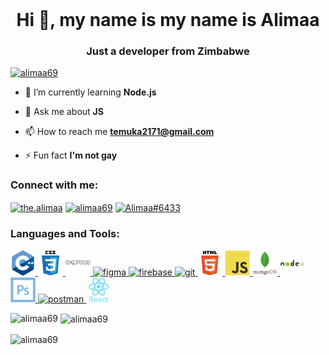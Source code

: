 <img align="center" src="https://img.freepik.com/free-vector/night-rice-field-terraces-asian-mountains-landscape-with-paddy-plantation-cascades-chinese-agricultural-farm-dark-starry-sky-with-full-moon-glowing-fireflies-cartoon-vector-illustration_107791-10584.jpg?w=2000&t=st=1671613194~exp=1671613794~hmac=006a3c97357f5d8fbc7549cce45b3d3d61bb4b7ecb7e4b0c8672477759c69f9d" alt="" height="400px">
<h1 align="center">Hi 👋, my name is my name is Alimaa</h1>
<h3 align="center">Just a developer from Zimbabwe</h3>

<p align="left"> <a href="https://github.com/ryo-ma/github-profile-trophy"><img src="https://github-profile-trophy.vercel.app/?username=alimaa69" alt="alimaa69" /></a> </p>

- 🌱 I’m currently learning **Node.js**

- 💬 Ask me about **JS**

- 📫 How to reach me **temuka2171@gmail.com**

- ⚡ Fun fact **I'm not gay**

<h3 align="left">Connect with me:</h3>
<p align="left">
<a href="https://instagram.com/the.alimaa" target="blank"><img align="center" src="https://raw.githubusercontent.com/rahuldkjain/github-profile-readme-generator/master/src/images/icons/Social/instagram.svg" alt="the.alimaa" height="30" width="40" /></a>
<a href="https://www.youtube.com/c/alimaa69" target="blank"><img align="center" src="https://raw.githubusercontent.com/rahuldkjain/github-profile-readme-generator/master/src/images/icons/Social/youtube.svg" alt="alimaa69" height="30" width="40" /></a>
<a href="https://discord.gg/Alimaa#6433" target="blank"><img align="center" src="https://raw.githubusercontent.com/rahuldkjain/github-profile-readme-generator/master/src/images/icons/Social/discord.svg" alt="Alimaa#6433" height="30" width="40" /></a>
</p>

<h3 align="left">Languages and Tools:</h3>
<p align="left"> <a href="https://www.w3schools.com/cpp/" target="_blank" rel="noreferrer"> <img src="https://raw.githubusercontent.com/devicons/devicon/master/icons/cplusplus/cplusplus-original.svg" alt="cplusplus" width="40" height="40"/> </a> <a href="https://www.w3schools.com/css/" target="_blank" rel="noreferrer"> <img src="https://raw.githubusercontent.com/devicons/devicon/master/icons/css3/css3-original-wordmark.svg" alt="css3" width="40" height="40"/> </a> <a href="https://expressjs.com" target="_blank" rel="noreferrer"> <img src="https://raw.githubusercontent.com/devicons/devicon/master/icons/express/express-original-wordmark.svg" alt="express" width="40" height="40"/> </a> <a href="https://www.figma.com/" target="_blank" rel="noreferrer"> <img src="https://www.vectorlogo.zone/logos/figma/figma-icon.svg" alt="figma" width="40" height="40"/> </a> <a href="https://firebase.google.com/" target="_blank" rel="noreferrer"> <img src="https://www.vectorlogo.zone/logos/firebase/firebase-icon.svg" alt="firebase" width="40" height="40"/> </a> <a href="https://git-scm.com/" target="_blank" rel="noreferrer"> <img src="https://www.vectorlogo.zone/logos/git-scm/git-scm-icon.svg" alt="git" width="40" height="40"/> </a> <a href="https://www.w3.org/html/" target="_blank" rel="noreferrer"> <img src="https://raw.githubusercontent.com/devicons/devicon/master/icons/html5/html5-original-wordmark.svg" alt="html5" width="40" height="40"/> </a> <a href="https://developer.mozilla.org/en-US/docs/Web/JavaScript" target="_blank" rel="noreferrer"> <img src="https://raw.githubusercontent.com/devicons/devicon/master/icons/javascript/javascript-original.svg" alt="javascript" width="40" height="40"/> </a> <a href="https://www.mongodb.com/" target="_blank" rel="noreferrer"> <img src="https://raw.githubusercontent.com/devicons/devicon/master/icons/mongodb/mongodb-original-wordmark.svg" alt="mongodb" width="40" height="40"/> </a> <a href="https://nodejs.org" target="_blank" rel="noreferrer"> <img src="https://raw.githubusercontent.com/devicons/devicon/master/icons/nodejs/nodejs-original-wordmark.svg" alt="nodejs" width="40" height="40"/> </a> <a href="https://www.photoshop.com/en" target="_blank" rel="noreferrer"> <img src="https://raw.githubusercontent.com/devicons/devicon/master/icons/photoshop/photoshop-line.svg" alt="photoshop" width="40" height="40"/> </a> <a href="https://postman.com" target="_blank" rel="noreferrer"> <img src="https://www.vectorlogo.zone/logos/getpostman/getpostman-icon.svg" alt="postman" width="40" height="40"/> </a> <a href="https://reactjs.org/" target="_blank" rel="noreferrer"> <img src="https://raw.githubusercontent.com/devicons/devicon/master/icons/react/react-original-wordmark.svg" alt="react" width="40" height="40"/> </a> </p>

<p><img align="left" src="https://github-readme-stats.vercel.app/api/top-langs?username=alimaa69&show_icons=true&locale=en&layout=compact" alt="alimaa69" align="center"/></p>

<p>&nbsp;<img align="center" src="https://github-readme-stats.vercel.app/api?username=alimaa69&show_icons=true&locale=en" alt="alimaa69" align="center"/></p>

<p><img align="center" src="https://github-readme-streak-stats.herokuapp.com/?user=alimaa69&" alt="alimaa69" align="center"/></p>
